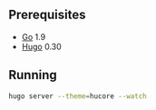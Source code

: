 ## Prerequisites
* [Go](https://golang.org) 1.9
* [Hugo](https://gohugo.io) 0.30

## Running
```bash
hugo server --theme=hucore --watch
```